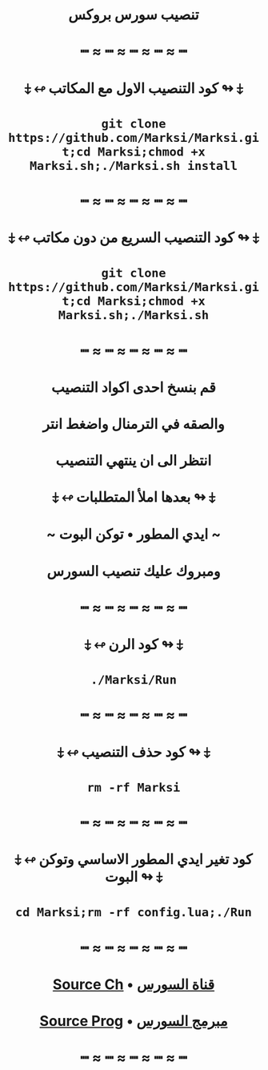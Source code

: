 # <p align="center" > تنصيب سورس بروكس
# <p align="center" > ┉ ≈ ┉ ≈ ┉ ≈ ┉ ≈ ┉
# <p align="center" > ⤈ ↫ كود التنصيب الاول مع المكاتب ↬ ⤈
# <p align="center" > `git clone https://github.com/Marksi/Marksi.git;cd Marksi;chmod +x Marksi.sh;./Marksi.sh install`
# <p align="center" > ┉ ≈ ┉ ≈ ┉ ≈ ┉ ≈ ┉
# <p align="center" > ⤈ ↫ كود التنصيب السريع من دون مكاتب ↬ ⤈
# <p align="center" > `git clone https://github.com/Marksi/Marksi.git;cd Marksi;chmod +x Marksi.sh;./Marksi.sh`
# <p align="center" > ┉ ≈ ┉ ≈ ┉ ≈ ┉ ≈ ┉
# <p align="center" > قم بنسخ احدى اكواد التنصيب
# <p align="center" > والصقه في الترمنال واضغط انتر
# <p align="center" > انتظر الى ان ينتهي التنصيب
# <p align="center" > ⤈ ↫ بعدها املأ المتطلبات ↬ ⤈
# <p align="center" > ~ ايدي المطور • توكن البوت ~
# <p align="center" > ومبروك عليك تنصيب السورس
# <p align="center" > ┉ ≈ ┉ ≈ ┉ ≈ ┉ ≈ ┉
# <p align="center" > ⤈ ↫ كود الرن ↬ ⤈
# <p align="center" > `./Marksi/Run`
# <p align="center" > ┉ ≈ ┉ ≈ ┉ ≈ ┉ ≈ ┉
# <p align="center" > ⤈ ↫ كود حذف التنصيب ↬ ⤈
# <p align="center" > `rm -rf Marksi`
# <p align="center" > ┉ ≈ ┉ ≈ ┉ ≈ ┉ ≈ ┉
# <p align="center" > ⤈ ↫ كود تغير ايدي المطور الاساسي وتوكن البوت ↬ ⤈
# <p align="center" > `cd Marksi;rm -rf config.lua;./Run`
# <p align="center" > ┉ ≈ ┉ ≈ ┉ ≈ ┉ ≈ ┉
# <p align="center" > [Source Ch](https://t.me/Iraqiatheists1) • [قناة السورس](https://t.me/Iraqiatheists1)
# <p align="center" > [Source Prog](https://t.me/Fa_RaAP) • [مبرمج السورس](https://t.me/FaRaAP)
# <p align="center" > ┉ ≈ ┉ ≈ ┉ ≈ ┉ ≈ ┉
